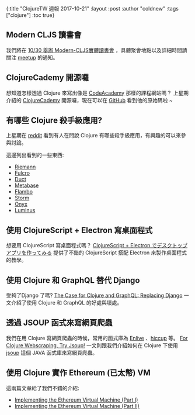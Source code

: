 {:title "ClojureTW 週報 2017-10-21"
:layout :post
:author "coldnew"
:tags  ["clojure"]
:toc true}

## Modern CLJS 讀書會

我們將在 [10/30 舉辦 Modern-CLJS實體讀書會](https://www.meetup.com/Clojure-tw/events/244043546/) ，具體聚會地點以及詳細時間請關注 [meetup](https://www.meetup.com/Clojure-tw/events/244043546/) 的通知。


## ClojureCademy 開源囉

想知道怎樣透過 Clojure 來寫出像是 [CodeAcademy](https://www.codecademy.com/) 那樣的課程網站嗎？ 上星期介紹的 [ClojureCademy](https://clojurecademy.com/) 開源囉，現在可以在 [GitHub](https://github.com/clojurecademy/clojurecademy) 看到他的原始碼啦 ~

## 有哪些 Clojure 殺手級應用?

上星期在 [reddit](https://www.reddit.com/r/Clojure/comments/75apb2/does_clojure_have_a_killer_app/) 看到有人在問說 Clojure 有哪些殺手級應用，有興趣的可以來參與討論。

這邊列出看到的一些東西:

- [Riemann](http://riemann.io/)
- [Fulcro](https://fulcrologic.github.io/fulcro/)
- [Duct](https://github.com/duct-framework/duct)
- [Metabase](https://metabase.com/)
- [Flambo](https://github.com/yieldbot/flambo)
- [Storm](http://storm.apache.org/)
- [Onyx](http://www.onyxplatform.org/)
- [Luminus](http://www.luminusweb.net/)

## 使用 ClojureScript + Electron 寫桌面程式

想要用 ClojureScript 寫桌面程式嗎？ [ClojureScript + Electron でデスクトップアプリを作ってみる](https://qiita.com/cedretaber/items/c6a4a2f681358479a7dd) 提供了不錯的 ClojureScript 搭配 Electron 來製作桌面程式的教學。

## 使用 Clojure 和 GraphQL 替代 Django

受夠了Django 了嗎? [The Case for Clojure and GraphQL: Replacing Django](https://cheesecakelabs.com/blog/case-clojure-graphql-replacing-django/) 一文介紹了使用 Clojure 和 GraphQL 的好處與壞處。

## 透過 JSOUP 函式來寫網頁爬蟲

我們在用 Clojure 寫網頁爬蟲的時候，常用的函式庫為 [Enlive](https://github.com/cgrand/enlive) 、[hiccup](https://github.com/weavejester/hiccup) 等。 [For Clojure Webscraping, Try Jsoup!](https://paultopia.github.io/posts-output/jsoup-is-awesome/) 一文則跟我們介紹如何在 Clojure 下使用 [jsoup](https://jsoup.org/) 這個 JAVA 函式庫來寫網頁爬蟲。

## 使用 Clojure 實作 Ethereum (已太幣) VM

這兩篇文章給了我們不錯的介紹:

- [Implementing the Ethereum Virtual Machine (Part I)](https://nervous.io/clojure/crypto/2017/09/12/clojure-evm/)
- [Implementing the Ethereum Virtual Machine (Part II)](https://nervous.io/clojure/crypto/2017/10/18/clojure-evm-ii/)
